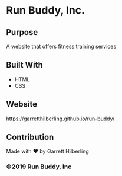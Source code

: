 # Run Buddy, Inc.

## Purpose
A website that offers fitness training services 

## Built With
* HTML
* CSS

## Website
https://garretthilberling.github.io/run-buddy/

## Contribution
Made with ❤️ by Garrett Hilberling

### ©️2019 Run Buddy, Inc 
